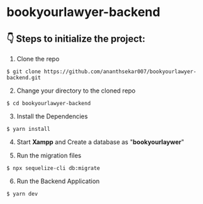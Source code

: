 # bookyourlawyer-backend

## :point_down: Steps to initialize the project:

1. Clone the repo

```
$ git clone https://github.com/ananthsekar007/bookyourlawyer-backend.git

```

2. Change your directory to the cloned repo

```
$ cd bookyourlawyer-backend

```
3. Install the Dependencies

```
$ yarn install

```
4. Start <b>Xampp</b> and Create a database as "<b>bookyourlaywer</b>"

5. Run the migration files

```
$ npx sequelize-cli db:migrate

```
6. Run the Backend Application

```
$ yarn dev

```
